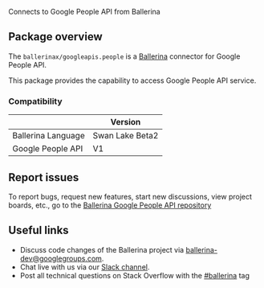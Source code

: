 Connects to Google People API from Ballerina

## Package overview
The `ballerinax/googleapis.people` is a [Ballerina](https://ballerina.io/) connector for Google People API.

This package provides the capability to access Google People API service.

### Compatibility
|                     | Version         |
|---------------------|-----------------|
| Ballerina Language  | Swan Lake Beta2 |
| Google People API   | V1              |

## Report issues

To report bugs, request new features, start new discussions, view project boards, etc., go to the [Ballerina Google People API repository](https://github.com/ballerina-platform/module-ballerinax-googleapis.people)

## Useful links
- Discuss code changes of the Ballerina project via [ballerina-dev@googlegroups.com](mailto:ballerina-dev@googlegroups.com).
- Chat live with us via our [Slack channel](https://ballerina.io/community/slack/).
- Post all technical questions on Stack Overflow with the [#ballerina](https://stackoverflow.com/questions/tagged/ballerina) tag

